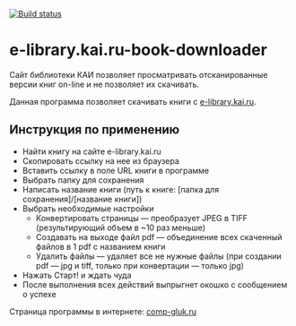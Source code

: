 [![Build status](https://ci.appveyor.com/api/projects/status/sit7frmklwpnn29r)](https://ci.appveyor.com/project/rozh1/e-library-kai-ru-book-downloader)

e-library.kai.ru-book-downloader
================================

Сайт библиотеки КАИ позволяет просматривать отсканированные версии книг on-line и не позволяет их скачивать.

Данная программа позволяет скачивать книги с [e-library.kai.ru](http://e-library.kai.ru).

Инструкция по применению
--------------------------------
    
* Найти книгу на сайте e-library.kai.ru
* Скопировать ссылку на нее из браузера
* Вставить ссылку в поле URL книги в программе
* Выбрать папку для сохранения
* Написать название книги (путь к книге: [папка для сохранения]/[название книги])
* Выбрать необходимые настройки
  * Конвертировать страницы — преобразует JPEG в TIFF (результирующий объем в ~10 раз меньше)
  * Создавать на выходе файл pdf — объединение всех скаченный файлов в 1 pdf c названием книги
  * Удалить файлы — удаляет все не нужные файлы (при создании pdf — jpg и tiff, только при конвертации — только jpg)
* Нажать Старт! и ждать чуда
* После выполнения всех действий выпрыгнет окошко с сообщением о успехе


Страница программы в интернете: [comp-gluk.ru](http://comp-gluk.ru/2013/02/%d1%81%d0%ba%d0%b0%d1%87%d0%b8%d0%b2%d0%b0%d0%b5%d0%bc-%d0%ba%d0%bd%d0%b8%d0%b3%d0%b8-%d1%81-e-library-kai-ru/)
